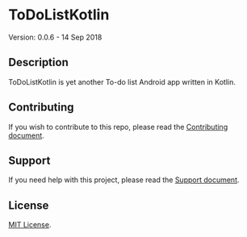 # ToDoListKotlin

Version: 0.0.6 - 14 Sep 2018

## Description

ToDoListKotlin is yet another To-do list Android app written in Kotlin. 

## Contributing

If you wish to contribute to this repo, please read the [Contributing document](.github/CONTRIBUTING.md).

## Support

If you need help with this project, please read the [Support document](.github/SUPPORT.md).

## License

[MIT License](LICENSE).

